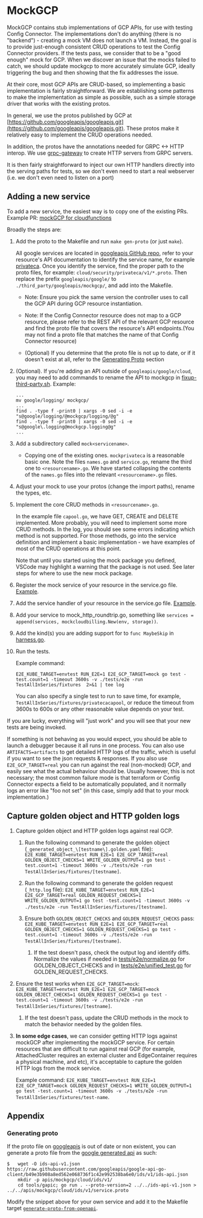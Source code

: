 # MockGCP 

MockGCP contains stub implementations of GCP APIs, for use with testing Config Connector. The implementations
don't do anything (there is no "backend") - creating a mock VM does not launch a VM.  Instead, the
goal is to provide just-enough consistent CRUD operations to test the Config Connector providers.
If the tests pass, we consider that to be a "good enough" mock for GCP.  When
we discover an issue that the mocks failed to catch, we should update mockgcp
to more accurately simulate GCP, ideally triggering the bug and then showing
that the fix addresses the issue.

At their core, most GCP APIs are CRUD-based, so implementing a basic implementation is fairly straightforward.
We are establishing some patterns to make the implementation as simple as possible, such as a simple
storage driver that works with the existing protos.

In general, we use the protos published by GCP at [https://github.com/googleapis/googleapis.git](https://github.com/googleapis/googleapis.git).  These protos make it relatively easy to implement the CRUD operations needed.

In addition, the protos have the annotations needed for GRPC <-> HTTP interop.
We use [grpc-gateway](https://github.com/grpc-ecosystem/grpc-gateway) to create HTTP servers from GRPC servers.

It is then fairly straightforward to inject our own HTTP handlers directly into the serving paths
for tests, so we don't even need to start a real webserver (i.e. we don't even need to listen on a port)

## Adding a new service

To add a new service, the easiest way is to copy one of the existing PRs. Example PR: [mockGCP for cloudfunctions](https://github.com/GoogleCloudPlatform/k8s-config-connector/pull/869)

Broadly the steps are:

1. Add the proto to the Makefile and run `make gen-proto` (or just `make`).

   All google services are located in [googleapis GitHub repo](https://github.com/googleapis/googleapis/tree/master/google),
   refer to your resource's API documentation to identify the service name, for example [privateca](https://cloud.google.com/certificate-authority-service/docs/reference/rest#service:-privateca.googleapis.com).
   Once you identify the service, find the proper path to the proto files, for example:
   `cloud/security/privateca/v1/*.proto`. Then replace the prefix `googleapis/google/` to `./third_party/googleapis/mockgcp/`,
   and add into the Makefile.

   * Note: Ensure you pick the same version the controller uses to call the GCP API during GCP resource instantiation.

   * Note: If the Config Connector resource does not map to a GCP resource, please refer to the REST API of the relevant GCP resource and find the proto file that covers the resource's API endpoints.(You may not find a proto file that matches the name of that Config Connector resource)


   * (Optional) If you determine that the proto file is not up to date, or if it doesn't exist at all, refer to the [Generating Proto](#generating-proto) section
   
1. (Optional). If you're adding an API outside of `googleapis/google/cloud`,
   you may need to add commands to rename the API to mockgcp in [fixup-third-party.sh](fixup-third-party.sh). Example:
   ```
   ...
   mv google/logging/ mockgcp/
   ...
   find . -type f -print0 | xargs -0 sed -i -e "s@google/logging/@mockgcp/logging/@g"
   find . -type f -print0 | xargs -0 sed -i -e "s@google\.logging@mockgcp.logging@g"
   ...
   ```

1. Add a subdirectory called `mock<servicename>`.

   * Copying one of the existing ones. `mockprivateca` is a reasonable basic one. Note the files `names.go` and `service.go`,
   rename the third one to `<resourcename>.go`. We have started collapsing the contents of the `names.go` files into the relevant `<resourcename>.go` files.
1. Adjust your mock to use your protos (change the import paths), rename the types, etc.
1. Implement the core CRUD methods in `<resourcename>.go`.

   In the example file `capool.go`, we have GET, CREATE and DELETE implemented. More probably, you will need to implement
   some more CRUD methods.  In the log, you should see some errors indicating which method is not supported.
   For those methods, go into the service definition and implement a basic implementation - we have
   examples of most of the CRUD operations at this point.

   Note that until you started using the mock package you defined, VSCode may highlight a warning that the package is not used. See later steps for where to use the new mock package.
1. Register the mock service of your resource in the service.go file.
   [Example](https://github.com/GoogleCloudPlatform/k8s-config-connector/blob/d10e4ac6241a454c995006ce2c83b5c4d20bb510/mockgcp/mockaiplatform/service.go#L58).
1. Add the service handler of your resource in the service.go file.
   [Example](https://github.com/GoogleCloudPlatform/k8s-config-connector/blob/d10e4ac6241a454c995006ce2c83b5c4d20bb510/mockgcp/mockaiplatform/service.go#L62).
1. Add your service to mock_http_roundtrip.go, something like `services = append(services, mockcloudbilling.New(env, storage))`.
1. Add the kind(s) you are adding support for to `func MaybeSkip` in
   [harness.go](https://github.com/GoogleCloudPlatform/k8s-config-connector/blob/master/config/tests/samples/create/harness.go).
1. Run the tests.

   Example command: 
   ```
   E2E_KUBE_TARGET=envtest RUN_E2E=1 E2E_GCP_TARGET=mock go test -test.count=1 -timeout 3600s -v ./tests/e2e -run TestAllInSeries/fixtures  2>&1 | tee log
   ```

   You can also specify a single test to run to save time, for example, `TestAllInSeries/fixtures/privatecacapool`, or
   reduce the timeout from 3600s to 600s or any other reasonable value depends on your test.

If you are lucky, everything will "just work" and you will see that your new tests are being invoked.

If something is not behaving as you would expect, you should be able to launch a debugger because it all runs in one process.
You can also use `ARTIFACTS=artifacts` to get detailed HTTP logs of the traffic, which is useful if you want to see the json requests & responses.
If you also use `E2E_GCP_TARGET=real` you can run against the real (non-mocked) GCP, and easily see what the actual behaviour should be.
Usually however, this is not necessary; the most common failure mode is that terraform or Config Connector expects a field to be automatically populated,
and it normally logs an error like "foo not set" (in this case, simply add that to your mock implementation.)

## Capture golden object and HTTP golden logs

1. Capture golden object and HTTP golden logs against real GCP.

   1. Run the following command to generate the golden object (`_generated_object_\[testname\].golden.yaml` file):
      `E2E_KUBE_TARGET=envtest RUN_E2E=1 E2E_GCP_TARGET=real GOLDEN_OBJECT_CHECKS=1 WRITE_GOLDEN_OUTPUT=1 go test -test.count=1 -timeout 3600s -v ./tests/e2e -run TestAllInSeries/fixtures/[testname]`.

   1. Run the following command to generate the golden request (`_http.log` file):
      `E2E_KUBE_TARGET=envtest RUN_E2E=1 E2E_GCP_TARGET=real GOLDEN_REQUEST_CHECKS=1 WRITE_GOLDEN_OUTPUT=1 go test -test.count=1 -timeout 3600s -v ./tests/e2e -run TestAllInSeries/fixtures/[testname]`.

   1. Ensure both `GOLDEN_OBJECT_CHECKS` and `GOLDEN_REQUEST_CHECKS` pass:
      `E2E_KUBE_TARGET=envtest RUN_E2E=1 E2E_GCP_TARGET=real GOLDEN_OBJECT_CHECKS=1 GOLDEN_REQUEST_CHECKS=1 go test -test.count=1 -timeout 3600s -v ./tests/e2e -run TestAllInSeries/fixtures/[testname]`.

      1. If the test doesn't pass, check the output log and identify diffs. Normalize the values if needed in
         [tests/e2e/normalize.go](https://github.com/GoogleCloudPlatform/k8s-config-connector/blob/v1.120.1/tests/e2e/normalize.go#L66)
         for GOLDEN_OBJECT_CHECKS and in
         [tests/e2e/unified_test.go](https://github.com/GoogleCloudPlatform/k8s-config-connector/blob/v1.120.1/tests/e2e/unified_test.go#L523)
         for GOLDEN_REQUEST_CHECKS.

1. Ensure the test works when `E2E_GCP_TARGET=mock`:
   `E2E_KUBE_TARGET=envtest RUN_E2E=1 E2E_GCP_TARGET=mock GOLDEN_OBJECT_CHECKS=1 GOLDEN_REQUEST_CHECKS=1 go test -test.count=1 -timeout 3600s -v ./tests/e2e -run TestAllInSeries/fixtures/[testname]`.

   1. If the test doesn't pass, update the CRUD methods in the mock to match the behavior needed by the golden files.

1. **In some edge cases**, we can consider getting HTTP logs against mockGCP after implementing the mockGCP service.
   For certain resources that are difficult to run against real GCP (for example, AttachedCluster requires an
   external cluster and EdgeContainer requires a physical machine, and etc), it's acceptable to capture the golden
   HTTP logs from the mock service.

   Example command: `E2E_KUBE_TARGET=envtest RUN_E2E=1 E2E_GCP_TARGET=mock GOLDEN_REQUEST_CHECKS=1 WRITE_GOLDEN_OUTPUT=1 go test -test.count=1 -timeout 3600s -v ./tests/e2e -run TestAllInSeries/fixtures/test-name`.

## Appendix

### Generating proto

If the proto file on [googleapis](https://github.com/googleapis/googleapis/commits/1e4137870560340a14700618a05e2d7162326af7/google/cloud/ids/v1/ids.proto) is out of date or non existent, you can generate a proto file from the [google generated api](https://github.com/googleapis/google-api-go-client/tree/b49e3b908a8ed562e068736f1c42e992538ba6e0) as such:

```shell
$ 	wget -O ids-api-v1.json https://raw.githubusercontent.com/googleapis/google-api-go-client/b49e3b908a8ed562e068736f1c42e992538ba6e0/ids/v1/ids-api.json
	mkdir -p apis/mockgcp/cloud/ids/v1/
	cd tools/gapic; go run . --proto-version=2 ../../ids-api-v1.json > ../../apis/mockgcp/cloud/ids/v1/service.proto
```

Modify the snippet above for your own service and add it to the Makefile target [`generate-proto-from-openapi`](https://github.com/GoogleCloudPlatform/k8s-config-connector/blob/bbdd7e244a8e9c1259ab939aa233c63fb38db1c2/mockgcp/Makefile#L73-L74).
